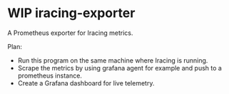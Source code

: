 # WIP iracing-exporter

A Prometheus exporter for Iracing metrics.

Plan:
* Run this program on the same machine where Iracing is running.
* Scrape the metrics by using grafana agent for example and push to a prometheus instance.
* Create a Grafana dashboard for live telemetry.
